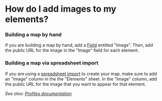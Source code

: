# How do I add images to my elements?

### Building a map by hand

If you are building a map by hand, add a [Field](/guides/fields.md) entitled "Image". Then, add the public URL for the image in the "Image" field for each element.

### Building a map via spreadsheet import

If you are using a [spreadsheet import](/guides/import.md) to create your map, make sure to add an "Image" column in the the "Elements" sheet. In the "Image" column, add the public URL for the image that you want to appear for that element.

*See also: [Profiles documentation](/guides/profiles.md)*
